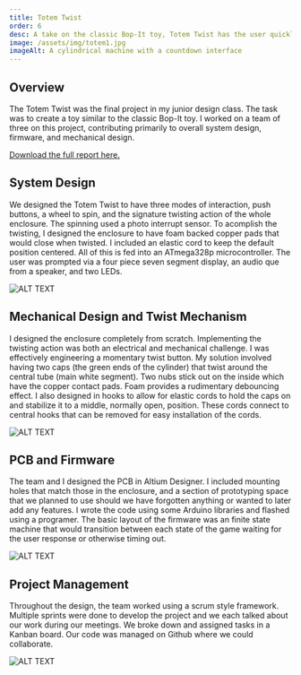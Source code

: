 ```yaml
---
title: Totem Twist
order: 6
desc: A take on the classic Bop-It toy, Totem Twist has the user quickly perform one of three randomized tasks at an ever increasing pace.
image: /assets/img/totem1.jpg
imageAlt: A cylindrical machine with a countdown interface
---
```


## Overview

The Totem Twist was the final project in my junior design class. The task was to create a toy similar to the classic Bop-It toy. I worked on a team of three on this project, contributing primarily to overall system design, firmware, and mechanical design.

[Download the full report here.](https://www.erictrimbur.com/s/totemTwistReport-compressed.pdf)

## System Design

We designed the Totem Twist to have three modes of interaction, push buttons, a wheel to spin, and the signature twisting action of the whole enclosure. The spinning used a photo interrupt sensor. To acomplish the twisting, I designed the enclosure to have foam backed copper pads that would close when twisted. I included an elastic cord to keep the default position centered. All of this is fed into an ATmega328p microcontroller. The user was prompted via a four piece seven segment display, an audio que from a speaker, and two LEDs.

![ALT TEXT](/assets/img/totem1.jpg)

## Mechanical Design and Twist Mechanism

I designed the enclosure completely from scratch. Implementing the twisting action was both an electrical and mechanical challenge. I was effectively engineering a momentary twist button. My solution involved having two caps (the green ends of the cylinder) that twist around the central tube (main white segment). Two nubs stick out on the inside which have the copper contact pads. Foam provides a rudimentary debouncing effect. I also designed in hooks to allow for elastic cords to hold the caps on and stabilize it to a middle, normally open, position. These cords connect to central hooks that can be removed for easy installation of the cords.

![ALT TEXT](/assets/img/totem2.png)

## PCB and Firmware

The team and I designed the PCB in Altium Designer. I included mounting holes that match those in the enclosure, and a section of prototyping space that we planned to use should we have forgotten anything or wanted to later add any features. I wrote the code using some Arduino libraries and flashed using a programer. The basic layout of the firmware was an finite state machine that would transition between each state of the game waiting for the user response or otherwise timing out.

![ALT TEXT](/assets/img/totem3.png)

## Project Management

Throughout the design, the team worked using a scrum style framework. Multiple sprints were done to develop the project and we each talked about our work during our meetings. We broke down and assigned tasks in a Kanban board. Our code was managed on Github where we could collaborate.

![ALT TEXT](/assets/img/totem4.png)
